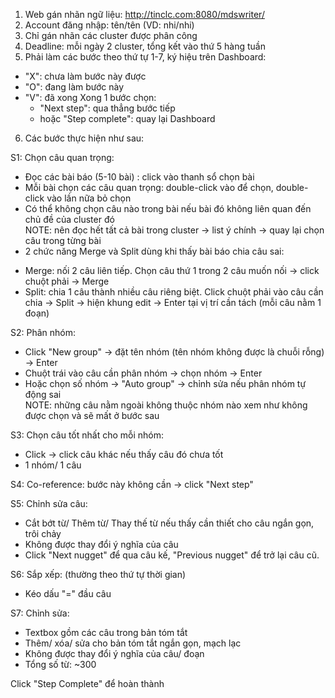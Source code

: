 1. Web gán nhãn ngữ liệu: http://tinclc.com:8080/mdswriter/ 
2. Account đăng nhập: tên/tên (VD: nhi/nhi)
3. Chỉ gán nhãn các cluster được phân công
4. Deadline: mỗi ngày 2 cluster, tổng kết vào thứ 5 hàng tuần
5. Phải làm các bước theo thứ tự 1-7, ký hiệu trên Dashboard:
 - "X": chưa làm bước này được
 - "O": đang làm bước này
 - "V": đã xong
   Xong 1 bước chọn:
    - "Next step": qua thẳng bước tiếp  
    - hoặc "Step complete": quay lại Dashboard

6. Các bước thực hiện như sau:

S1: Chọn câu quan trọng: 
 - Đọc các bài báo (5-10 bài) : click vào thanh sổ chọn bài
 - Mỗi bài chọn các câu quan trọng: double-click vào để chọn, double-click vào lần nữa bỏ chọn
 - Có thể không chọn câu nào trong bài nếu bài đó không liên quan đến chủ đề của cluster đó  
   NOTE: nên đọc hết tất cả bài trong cluster -> list ý chính -> quay lại chọn câu trong từng bài  
 - 2 chức năng Merge và Split dùng khi thấy bài báo chia câu sai:
  + Merge: nối 2 câu liên tiếp. Chọn câu thứ 1 trong 2 câu muốn nối -> click chuột phải -> Merge
  + Split: chia 1 câu thành nhiều câu riêng biệt. Click chuột phải vào câu cần chia -> Split -> hiện khung edit -> Enter  tại vị trí cần tách (mỗi câu nằm 1 đoạn)

S2: Phân nhóm:
- Click "New group" -> đặt tên nhóm (tên nhóm không được là chuỗi rỗng) -> Enter
- Chuột trái vào câu cần phân nhóm -> chọn nhóm -> Enter
- Hoặc chọn số nhóm -> "Auto group" -> chỉnh sửa nếu phân nhóm tự động sai  
   NOTE: những câu nằm ngoài không thuộc nhóm nào xem như không được chọn và sẽ mất ở bước sau

S3: Chọn câu tốt nhất cho mỗi nhóm: 
- Click -> click câu khác nếu thấy câu đó chưa tốt
- 1 nhóm/ 1 câu

S4: Co-reference: bước này không cần -> click "Next step"

S5: Chỉnh sửa câu:
- Cắt bớt từ/ Thêm từ/ Thay thế từ nếu thấy cần thiết cho câu ngắn gọn, trôi chảy
- Không được thay đổi ý nghĩa của câu
- Click "Next nugget" để qua câu kế, "Previous nugget" để trở lại câu cũ.

S6: Sắp xếp: (thường theo thứ tự thời gian)
- Kéo dấu "=" đầu câu

S7: Chỉnh sửa:
- Textbox gồm các câu trong bản tóm tắt
- Thêm/ xóa/ sửa cho bản tóm tắt ngắn gọn, mạch lạc
- Không được thay đổi ý nghĩa của câu/ đoạn
- Tổng số từ: ~300

Click "Step Complete" để hoàn thành
